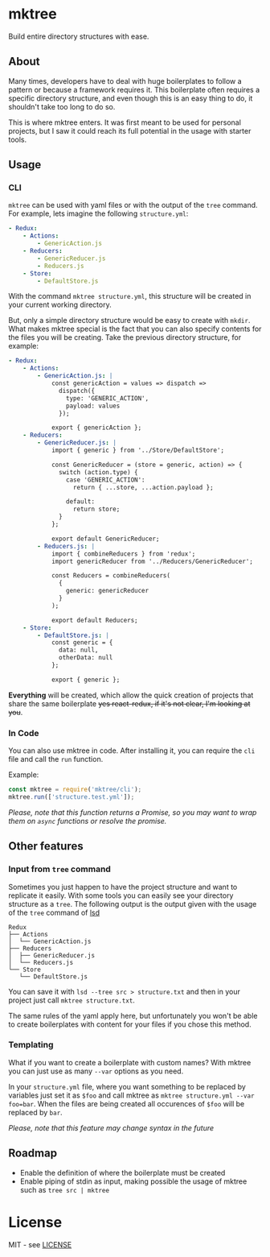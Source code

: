 # mktree

Build entire directory structures with ease.

## About

Many times, developers have to deal with huge boilerplates to follow a pattern or because a framework requires it. This boilerplate often requires a specific directory structure, and even though this is an easy thing to do, it shouldn't take too long to do so.

This is where mktree enters. It was first meant to be used for personal projects, but I saw it could reach its full potential in the usage with starter tools.

## Usage

### CLI

`mktree` can be used with yaml files or with the output of the `tree` command. For example, lets imagine the following `structure.yml`:

```yaml
- Redux:
    - Actions:
        - GenericAction.js
    - Reducers:
        - GenericReducer.js
        - Reducers.js
    - Store:
        - DefaultStore.js
```

With the command `mktree structure.yml`, this structure will be created in your current working directory.

But, only a simple directory structure would be easy to create with `mkdir`. What makes mktree special is the fact that you can also specify contents for the files you will be creating. Take the previous directory structure, for example:

```yaml
- Redux:
    - Actions:
        - GenericAction.js: |
            const genericAction = values => dispatch =>
              dispatch({
                type: 'GENERIC_ACTION',
                payload: values
              });

            export { genericAction };
    - Reducers:
        - GenericReducer.js: |
            import { generic } from '../Store/DefaultStore';

            const GenericReducer = (store = generic, action) => {
              switch (action.type) {
                case 'GENERIC_ACTION':
                  return { ...store, ...action.payload };

                default:
                  return store;
              }
            };

            export default GenericReducer;
        - Reducers.js: |
            import { combineReducers } from 'redux';
            import genericReducer from '../Reducers/GenericReducer';

            const Reducers = combineReducers(
              {
                generic: genericReducer
              }
            );

            export default Reducers;
    - Store:
        - DefaultStore.js: |
            const generic = {
              data: null,
              otherData: null
            };

            export { generic };
```

**Everything** will be created, which allow the quick creation of projects that share the same boilerplate ~~yes react-redux, if it's not clear, I'm looking at you~~.

### In Code

You can also use mktree in code. After installing it, you can require the `cli` file and call the `run` function.

Example:

```javascript
const mktree = require('mktree/cli');
mktree.run(['structure.test.yml']);
```

_Please, note that this function returns a Promise, so you may want to wrap them on `async` functions or resolve the promise._

## Other features

### Input from `tree` command

Sometimes you just happen to have the project structure and want to replicate it easily. With some tools you can easily see your directory structure as a `tree`. The following output is the output given with the usage of the `tree` command of [lsd](https://github.com/Peltoche/lsd)

```
Redux
├── Actions
│  └── GenericAction.js
├── Reducers
│  ├── GenericReducer.js
│  └── Reducers.js
└── Store
   └── DefaultStore.js
```

You can save it with `lsd --tree src > structure.txt` and then in your project just call `mktree structure.txt`.

The same rules of the yaml apply here, but unfortunately you won't be able to create boilerplates with content for your files if you chose this method.

### Templating

What if you want to create a boilerplate with custom names? With mktree you can just use as many `--var` options as you need.

In your `structure.yml` file, where you want something to be replaced by variables just set it as `$foo` and call mktree as `mktree structure.yml --var foo=bar`. When the files are being created all occurences of `$foo` will be replaced by `bar`.

_Please, note that this feature may change syntax in the future_

## Roadmap

- Enable the definition of where the boilerplate must be created
- Enable piping of stdin as input, making possible the usage of mktree such as `tree src | mktree`

# License

MIT - see [LICENSE](LICENSE)

